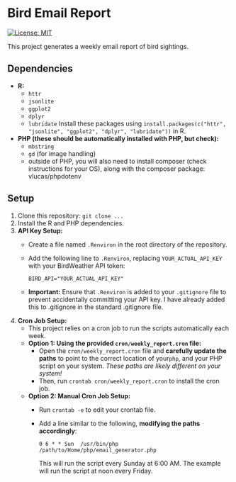 # Bird Email Report
[![License: MIT](https://img.shields.io/badge/License-MIT-blue.svg)](https://opensource.org/licenses/MIT)

This project generates a weekly email report of bird sightings.

## Dependencies

*   **R:**
    *   `httr`
    *   `jsonlite`
    *   `ggplot2`
    *   `dplyr`
    *   `lubridate`
    Install these packages using `install.packages(c("httr", "jsonlite", "ggplot2", "dplyr", "lubridate"))` in R.
*   **PHP (these should be automatically installed with PHP, but check):**
    *   `mbstring`
    *   `gd` (for image handling)
    *   outside of PHP, you will also need to install composer (check instructions for your OS), along with the composer package: vlucas/phpdotenv

## Setup

1.  Clone this repository: `git clone ...`
2.  Install the R and PHP dependencies.
3.  **API Key Setup:**
    *   Create a file named `.Renviron` in the root directory of the repository.
    *   Add the following line to `.Renviron`, replacing `YOUR_ACTUAL_API_KEY` with your BirdWeather API token:

        ```
        BIRD_API="YOUR_ACTUAL_API_KEY"
        ```

    *   **Important:** Ensure that `.Renviron` is added to your `.gitignore` file to prevent accidentally committing your API key.  I have already added this to .gitignore in the standard .gitignore file.
4.  **Cron Job Setup:**
    *   This project relies on a cron job to run the scripts automatically each week.
    *   **Option 1: Using the provided `cron/weekly_report.cron` file:**
        *   Open the `cron/weekly_report.cron` file and **carefully update the paths** to point to the correct location of your`php`, and your PHP script on your system.  *These paths are likely different on your system!*
        *   Then, run `crontab cron/weekly_report.cron` to install the cron job.
    *   **Option 2: Manual Cron Job Setup:**
        *   Run `crontab -e` to edit your crontab file.
        *   Add a line similar to the following, **modifying the paths accordingly**:

            ```
            0 6 * * Sun  /usr/bin/php /path/to/Home/php/email_generator.php
            ```

            This will run the script every Sunday at 6:00 AM. The example will run the script at noon every Friday.
